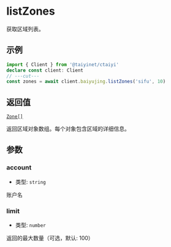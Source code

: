 # listZones

获取区域列表。

## 示例

```ts twoslash
import { Client } from '@taiyinet/ctaiyi'
declare const client: Client
// ---cut---
const zones = await client.baiyujing.listZones('sifu', 10)
```

## 返回值

[`Zone[]`](/guide/types#zone)

返回区域对象数组。每个对象包含区域的详细信息。

## 参数

### account

- 类型: `string`

账户名

### limit

- 类型: `number`

返回的最大数量（可选，默认: 100）
